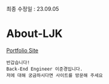 최종 수정일 : 23.09.05
# About-LJK

[Portfolio Site](https://about-ljk.store/)
```
반갑습니다!
Back-End Engineer 이준경입니다.
저에 대해 궁금하시다면 사이트를 방문해 주세요
```


